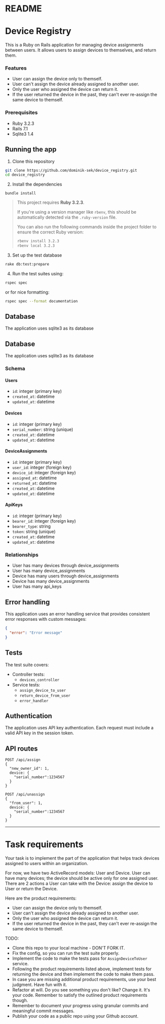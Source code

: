 # README

# Device Registry
This is a Ruby on Rails application for managing device assignments between users. It allows users to assign devices to themselves, and return them.
 
### Features 

- User can assign the device only to themself.
- User can't assign the device already assigned to another user.
- Only the user who assigned the device can return it.
- If the user returned the device in the past, they can't ever re-assign the same device to themself.

### Prerequisites
- Ruby 3.2.3
- Rails 7.1
- Sqlite3 1.4

## Running the app

1. Clone this repository
```bash
git clone https://github.com/dominik-sek/device_registry.git
cd device_registry
```
2. Install the dependencies
```
bundle install
```
>
> This project requires **Ruby 3.2.3**.
>
>If you're using a version manager like `rbenv`, this should be automatically detected via the `.ruby-version` file.
>
>You can also run the following commands inside the project folder to ensure the correct Ruby version:
>```bash
>rbenv install 3.2.3
>rbenv local 3.2.3
>```
3. Set up the test database
```bash
rake db:test:prepare 
```
4. Run the test suites using:
```bash
rspec spec
```
or for nice formatting:
```bash
rspec spec --format documentation 
```
## Database
The application uses sqlite3 as its database
## Database
The application uses sqlite3 as its database

### Schema

#### Users
- `id`: integer (primary key)
- `created_at`: datetime
- `updated_at`: datetime

#### Devices
- `id`: integer (primary key)
- `serial_number`: string (unique)
- `created_at`: datetime
- `updated_at`: datetime

#### DeviceAssignments
- `id`: integer (primary key)
- `user_id`: integer (foreign key)
- `device_id`: integer (foreign key)
- `assigned_at`: datetime
- `returned_at`: datetime
- `created_at`: datetime
- `updated_at`: datetime

#### ApiKeys
- `id`: integer (primary key)
- `bearer_id`: integer (foreign key)
- `bearer_type`: string
- `token`: string (unique)
- `created_at`: datetime
- `updated_at`: datetime

### Relationships
- User has many devices through device_assignments
- User has many device_assignments
- Device has many users through device_assignments
- Device has many device_assignments
- User has many api_keys

## Error handling
This application uses an error handling service that provides consistent error responses with custom messages:
```json
{
  "error": "Error message"
}
```
## Tests

The test suite covers:
- Controller tests:
  - `devices_controller`
- Service tests:
  - `assign_device_to_user`
  - `return_device_from_user`
  - `error_handler`

## Authentication
The application uses API key authentication. Each request must include a valid API key in the session token.

## API routes
```http
POST /api/assign
{
  "new_owner_id": 1,
  device: {
    "serial_number":1234567
  }
}
```

```http
POST /api/unassign
{
  "from_user": 1,
  device: {
    "serial_number":1234567
  }
}
```

--- 
# Task requirements
Your task is to implement the part of the application that helps track devices assigned to users within an organization.

For now, we have two ActiveRecord models: User and Device.
User can have many devices; the device should be active only for one assigned user.
There are 2 actions a User can take with the Device: assign the device to User or return the Device.

Here are the product requirements:
- User can assign the device only to themself. 
- User can't assign the device already assigned to another user.
- Only the user who assigned the device can return it. 
- If the user returned the device in the past, they can't ever re-assign the same device to themself.


TODO:
 - Clone this repo to your local machine - DON'T FORK IT.
 - Fix the config, so you can run the test suite properly.
 - Implement the code to make the tests pass for `AssignDeviceToUser` service.
 - Following the product requirements listed above, implement tests for returning the device and then implement the code to make them pass.
 - In case you are missing additional product requirements, use your best judgment. Have fun with it.
 - Refactor at will. Do you see something you don't like? Change it. It's your code. Remember to satisfy the outlined product requirements though.
 - Remember to document your progress using granular commits and meaningful commit messages.
 - Publish your code as a public repo using your Github account.

